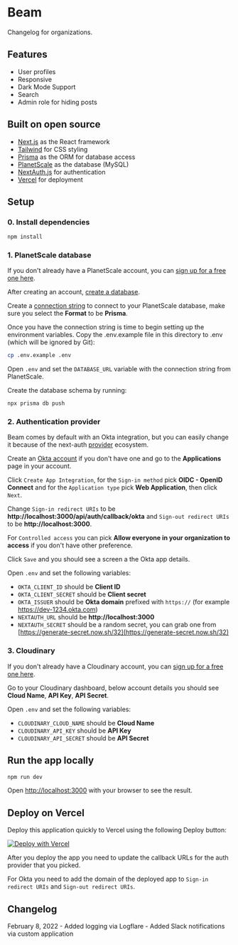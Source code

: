 # Beam

Changelog for organizations.

## Features

- User profiles
- Responsive
- Dark Mode Support
- Search
- Admin role for hiding posts

## Built on open source

- [Next.js](https://nextjs.org/) as the React framework
- [Tailwind](https://tailwindcss.com/) for CSS styling
- [Prisma](https://prisma.io/) as the ORM for database access
- [PlanetScale](https://planetscale.com/) as the database (MySQL)
- [NextAuth.js](https://next-auth.js.org/) for authentication
- [Vercel](http://vercel.com/) for deployment

## Setup

### 0. Install dependencies

```bash
npm install
```

### 1. PlanetScale database

If you don't already have a PlanetScale account, you can [sign up for a free one here](https://auth.planetscale.com/sign-up).

After creating an account, [create a database](https://docs.planetscale.com/tutorials/planetscale-quick-start-guide#create-a-database).

Create a [connection string](https://docs.planetscale.com/concepts/connection-strings#creating-a-password) to connect to your PlanetScale database, make sure you select the **Format** to be **Prisma**.

Once you have the connection string is time to begin setting up the environment variables. Copy the .env.example file in this directory to .env (which will be ignored by Git):

```bash
cp .env.example .env
```

Open `.env` and set the `DATABASE_URL` variable with the connection string from PlanetScale.

Create the database schema by running:

```bash
npx prisma db push
```

### 2. Authentication provider

Beam comes by default with an Okta integration, but you can easily change it because of the next-auth [provider](https://next-auth.js.org/configuration/providers/oauth) ecosystem.

Create an [Okta account](https://login.okta.com/signin/register/) if you don't have one and go to the **Applications** page in your account.

Click `Create App Integration`, for the `Sign-in method` pick **OIDC - OpenID Connect** and for the `Application type` pick **Web Application**, then click `Next`.

Change `Sign-in redirect URIs` to be **http://localhost:3000/api/auth/callback/okta** and `Sign-out redirect URIs` to be **http://localhost:3000**.

For `Controlled access` you can pick **Allow everyone in your organization to access** if you don't have other preference.

Click `Save` and you should see a screen a the Okta app details.

Open `.env` and set the following variables:

- `OKTA_CLIENT_ID` should be **Client ID**
- `OKTA_CLIENT_SECRET` should be **Client secret**
- `OKTA_ISSUER` should be **Okta domain** prefixed with `https://` (for example https://dev-1234.okta.com)
- `NEXTAUTH_URL` should be **http://localhost:3000**
- `NEXTAUTH_SECRET` should be a random secret, you can grab one from [https://generate-secret.now.sh/32](https://generate-secret.now.sh/32)

### 3. Cloudinary

If you don't already have a Cloudinary account, you can [sign up for a free one here](https://cloudinary.com/users/register/free).

Go to your Cloudinary dashboard, below account details you should see **Cloud Name**, **API Key**, **API Secret**.

Open `.env` and set the following variables:

- `CLOUDINARY_CLOUD_NAME` should be **Cloud Name**
- `CLOUDINARY_API_KEY` should be **API Key**
- `CLOUDINARY_API_SECRET` should be **API Secret**

## Run the app locally

```bash
npm run dev
```

Open [http://localhost:3000](http://localhost:3000) with your browser to see the result.

## Deploy on Vercel

Deploy this application quickly to Vercel using the following Deploy button:

[![Deploy with Vercel](https://vercel.com/button)](https://vercel.com/new/clone?repository-url=https%3A%2F%2Fgithub.com%2Fplanetscale%2Fbeam&env=DATABASE_URL,OKTA_CLIENT_ID,OKTA_CLIENT_SECRET,OKTA_ISSUER,NEXTAUTH_URL,NEXTAUTH_SECRET,CLOUDINARY_CLOUD_NAME,CLOUDINARY_API_KEY,CLOUDINARY_API_SECRET)

After you deploy the app you need to update the callback URLs for the auth provider that you picked.

For Okta you need to add the domain of the deployed app to `Sign-in redirect URIs` and `Sign-out redirect URIs`.

## Changelog

February 8, 2022 - Added logging via Logflare
                 - Added Slack notifications via custom application
